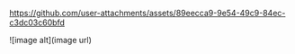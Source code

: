 https://github.com/user-attachments/assets/89eecca9-9e54-49c9-84ec-c3dc03c60bfd


![image alt](image url)
